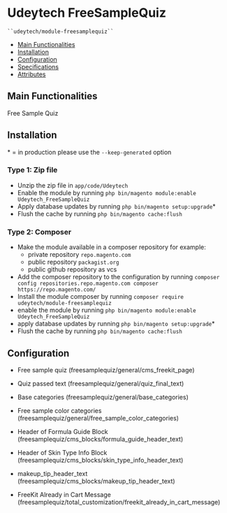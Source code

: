 # Udeytech FreeSampleQuiz

    ``udeytech/module-freesamplequiz``

 - [Main Functionalities](#markdown-header-main-functionalities)
 - [Installation](#markdown-header-installation)
 - [Configuration](#markdown-header-configuration)
 - [Specifications](#markdown-header-specifications)
 - [Attributes](#markdown-header-attributes)


## Main Functionalities
Free Sample Quiz

## Installation
\* = in production please use the `--keep-generated` option

### Type 1: Zip file

 - Unzip the zip file in `app/code/Udeytech`
 - Enable the module by running `php bin/magento module:enable Udeytech_FreeSampleQuiz`
 - Apply database updates by running `php bin/magento setup:upgrade`\*
 - Flush the cache by running `php bin/magento cache:flush`

### Type 2: Composer

 - Make the module available in a composer repository for example:
    - private repository `repo.magento.com`
    - public repository `packagist.org`
    - public github repository as vcs
 - Add the composer repository to the configuration by running `composer config repositories.repo.magento.com composer https://repo.magento.com/`
 - Install the module composer by running `composer require udeytech/module-freesamplequiz`
 - enable the module by running `php bin/magento module:enable Udeytech_FreeSampleQuiz`
 - apply database updates by running `php bin/magento setup:upgrade`\*
 - Flush the cache by running `php bin/magento cache:flush`


## Configuration

 - Free sample quiz (freesamplequiz/general/cms_freekit_page)

 - Quiz passed text (freesamplequiz/general/quiz_final_text)

 - Base categories (freesamplequiz/general/base_categories)

 - Free sample color categories (freesamplequiz/general/free_sample_color_categories)

 - Header of Formula Guide Block (freesamplequiz/cms_blocks/formula_guide_header_text)

 - Header of Skin Type Info Block (freesamplequiz/cms_blocks/skin_type_info_header_text)

 - makeup_tip_header_text (freesamplequiz/cms_blocks/makeup_tip_header_text)

 - FreeKit Already in Cart Message (freesamplequiz/total_customization/freekit_already_in_cart_message)





